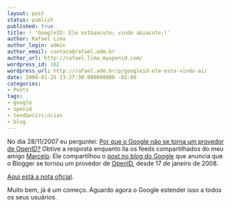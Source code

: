 ```yaml
---
layout: post
status: publish
published: true
title: ! 'GoogleID: Ele est&aacute; vindo a&iacute;!'
author: Rafael Lima
author_login: admin
author_email: contato@rafael.adm.br
author_url: http://rafael.lima.myopenid.com/
wordpress_id: 162
wordpress_url: http://rafael.adm.br/p/googleid-ele-esta-vindo-ai/
date: 2008-01-25 23:27:30.000000000 -02:00
categories:
- Posts
tags:
- google
- openid
- tend&ecirc;ncias
- blog
---
```

No dia 28/11/2007 eu perguntei: <a href="http://rafael.adm.br/p/cade-o-googleid/">Por que o Google n&atilde;o se torna um provedor de OpenID?</a>
Obtive a resposta enquanto lia os feeds compartilhados do meu amigo <a href="http://pensoporquepenso.com">Marcelo</a>. Ele compartilhou o <a href="http://googlesystem.blogspot.com/2008/01/blogger-becomes-openid-provider.html">post no blog do Google</a> que anuncia que o Blogger se tornou um provedor de <a href="http://openid.net">OpenID</a>, desde 17 de janeiro de 2008.

<a href="http://bloggerindraft.blogspot.com/2008/01/new-feature-blogger-as-openid-provider.html">Aqui est&aacute; a nota oficial</a>.

Muito bem, j&aacute; &eacute; um come&ccedil;o. Aguardo agora o Google estender isso a todos os seus usu&aacute;rios.
